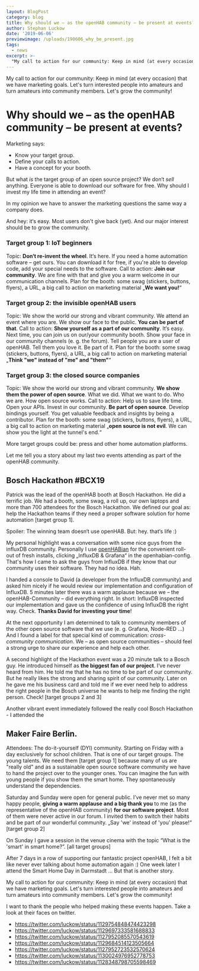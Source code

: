 ```yaml
---
layout: BlogPost
category: blog
title: Why should we – as the openHAB community – be present at events?
author: Stephan Luckow
date: '2019-06-06'
previewimage: /uploads/190606_why_be_present.jpg
tags:
  - news
excerpt: >- 
  "My call to action for our community: Keep in mind (at every occasion) that we have marketing goals. Let's turn interested people into amateurs and turn amateurs into community members. Let's grow the community!"
---
```

My call to action for our community: Keep in mind (at every occasion) that we have marketing goals. Let's turn interested people into amateurs and turn amateurs into community members. Let's grow the community!

<!-- more -->

# Why should we – as the openHAB community – be present at events?

Marketing says: 
* Know your target group. 
* Define your calls to action. 
* Have a concept for your booth.

But what *is* the target group of an open source project? We don‘t *sell* anything. Everyone is able to download our software for free. Why should I invest my life time in attending an event?

In my opinion we have to answer the marketing questions the same way a company does.

And hey: it‘s easy. Most users don't give back (yet). And our major interest should be to grow the community.

### Target group 1: IoT beginners
Topic: **Don‘t re-invent the wheel**. It‘s here. If you need a home automation software – get ours. You can download it for free, if you're able to develop code, add your special needs to the software. 
Call to action: **Join our community**. We are fine with that and give you a warm welcome in our communication channels.
Plan for the booth: some swag (stickers, buttons, flyers), a URL, a big call to action on marketing material „**We want you!**“

### Target group 2: the invisible openHAB users
Topic: We show the world our strong and vibrant community. We attend an event where you are. We show our face to the public. **You can be part of that**.
Call to action: **Show yourself as a part of our community**. It‘s easy. Next time, you can join us on our/your community booth. Show your face in our community channels (e. g. the forum). Tell people you are a user of openHAB. Tell them you love it. Be part of it.
Plan for the booth: some swag (stickers, buttons, flyers), a URL, a big call to action on marketing material „**Think "we" instead of "me" and "them"**“

### Target group 3: the closed source companies
Topic: We show the world our strong and vibrant community. **We show them the power of open source**. What we did. What we want to do. Who we are. How open source works.
Call to action: Help us to save life time. Open your APIs. Invest in our community. **Be part of open source**. Develop bindings yourself. You get valuable feedback and insights by being a contributor.
Plan for the booth: some swag (stickers, buttons, flyers), a URL, a big call to action on marketing material „**open source is not evil**. We can show you the light at the tunnel's end.“

More target groups could be: press and other home automation platforms.

Let me tell you a story about my last two events attending as part of the openHAB community.

## Bosch Hackathon #BCX19
Patrick was the lead of the openHAB booth at Bosch Hackathon. He did a terrific job. We had a booth, some swag, a roll up, our own laptops and more than 700 attendees for the Bosch Hackathon. We defined our goal as: help the Hackathon teams if they need a proper software solution for home automation [target group 1].

Spoiler: The winning team doesn‘t use openHAB. But: hey. that‘s life :)

My personal highlight was a conversation with some nice guys from the influxDB community.
Personally I use [openHABian](https://www.openhab.org/docs/installation/openhabian.html) for the convenient roll-out of fresh installs,  clicking „InfluxDB & Grafana“ in the openhabian-config. That's how I came to ask the guys from InfluxDB if they know that our community uses their software. They had no idea. Hah.

I handed a console to David (a developer from the InfluxDB community) and asked him nicely if he would review our implementation and configuration of InfluxDB. 
5 minutes later there was a warm applause because we – the openHAB-Community – did everything right. In short: InfluxDB inspected our implementation and gave us the confidence of using InfluxDB the right way. Check. **Thanks David for investing your time**!

At the next opportunity I am determined to talk to community members of the other open source software that we use (e. g. Grafana, Node-RED …) And I found a label for that special kind of communication: *cross-community communication*. We – as open source communities – should feel a strong urge to share our experience and help each other. 

A second highlight of the Hackathon event was a 20 minute talk to a Bosch guy. He introduced himself as **the biggest fan of our project**. 
I‘ve never heard from him. He told me that he has no time to be part of our community. But he really likes the strong and sharing spirit of our community. Later on he gave me his business card and told me if we ever need help to address the right people in the Bosch universe he wants to help me finding the right person. Check! [target groups 2 and 3]

Another vibrant event immediately followed the really cool Bosch Hackathon - I attended the 

## Maker Faire Berlin. 
Attendees: The do-it-yourself (DYI) community. Starting on Friday with a day exclusively for school children. That is one of our target groups. The young talents. We need them [target group 1] because many of us are "really old" and as a sustainable open source software community we have to hand the project over to the younger ones. You can imagine the fun with young people if you show them the smart home. They spontaneously understand the dependencies.

Saturday and Sunday were open for general public. I’ve never met so many happy people, **giving a warm applause and a big thank you** to me (as the representative of the openHAB community) **for our software project**. Most of them were never active in our forum. I invited them to switch their habits and be part of our wonderful community. „Say 'we' instead of 'you' please!“ [target group 2]

On Sunday I gave a session in the venue cinema with the topic “What is the 'smart' in smart home?”. [all target groups]

After 7 days in a row of supporting our fantastic project openHAB, I felt a bit like never ever talking about home automation again :) 
One week later I attend the Smart Home Day in Darmstadt ... But that is another story.

My call to action for our community: Keep in mind (at every occasion) that we have marketing goals. Let's turn interested people into amateurs and turn amateurs into community members. Let's grow the community! 

I want to thank the people who helped making these events happen. Take a look at their faces on twitter. 
* https://twitter.com/luckow/status/1129754848474423298
* https://twitter.com/luckow/status/1129697333581688833
* https://twitter.com/luckow/status/1127952085570543619
* https://twitter.com/luckow/status/1129684514123505664
* https://twitter.com/luckow/status/1127952723532570624
* https://twitter.com/luckow/status/1130024976952778753
* https://twitter.com/luckow/status/1128348798705598469

